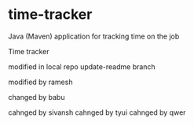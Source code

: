 # time-tracker
Java (Maven) application for tracking time on the job

Time tracker

modified in local repo update-readme branch

modified by ramesh

changed by babu

cahnged by sivansh
cahnged by tyui
cahnged by qwer
